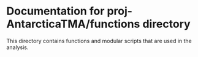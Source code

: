 # Documentation for proj-AntarcticaTMA/functions directory
This directory contains functions and modular scripts that are used in the analysis.
